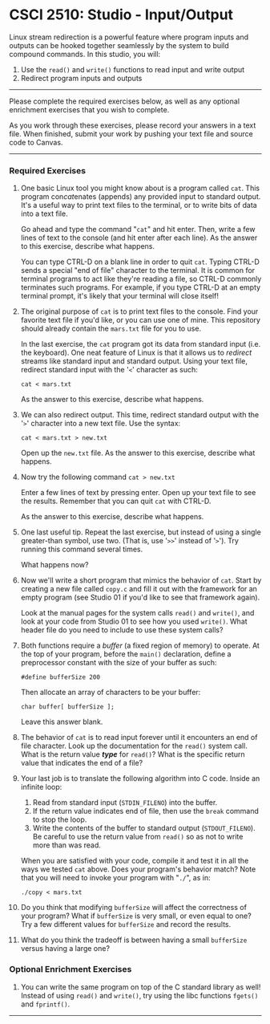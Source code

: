 # CSCI 2510: Studio - Input/Output

Linux stream redirection is a powerful feature where program inputs and
outputs can be hooked together seamlessly by the system to build
compound commands. In this studio, you will:

1.  Use the `read()` and `write()` functions to read input and write
    output
2.  Redirect program inputs and outputs

------------------------------------------------------------------------

Please complete the required exercises below, as well as any optional
enrichment exercises that you wish to complete.

As you work through these exercises, please record your answers in a
text file. When finished, submit your work by pushing your text file and
source code to Canvas. 

------------------------------------------------------------------------

### Required Exercises

1.  One basic Linux tool you might know about is a program called `cat`.
    This program con*cat*enates (appends) any provided input to standard
    output. It\'s a useful way to print text files to the terminal, or
    to write bits of data into a text file.

    Go ahead and type the command \"`cat`\" and hit enter. Then, write a
    few lines of text to the console (and hit enter after each line). As
    the answer to this exercise, describe what happens.

    You can type CTRL-D on a blank line in order to quit `cat`. Typing
    CTRL-D sends a special \"end of file\" character to the terminal. It
    is common for terminal programs to act like they're reading a file,
    so CTRL-D commonly terminates such programs. For example, if you type
    CTRL-D at an empty terminal prompt, it's likely that your terminal will
    close itself!

2.  The original purpose of `cat` is to print text files to the console.
    Find your favorite text file if you\'d like, or you can use one
    of mine. This repository should already contain the `mars.txt` file
    for you to use.

    In the last exercise, the `cat` program got its data from standard
    input (i.e. the keyboard). One neat feature of Linux is that it
    allows us to *redirect* streams like standard input and standard
    output. Using your text file, redirect standard input with the
    \'`<`\' character as such:

    `cat < mars.txt`

    As the answer to this exercise, describe what happens.

3.  We can also redirect output. This time, redirect standard output
    with the \'`>`\' character into a new text file. Use the syntax:

    `cat < mars.txt > new.txt`

    Open up the `new.txt` file. As the answer to this exercise, describe
    what happens.

4.  Now try the following command `cat > new.txt`

    Enter a few lines of text by pressing enter. Open up your text file to see the
    results. Remember that you can quit `cat` with CTRL-D.

    As the answer to this exercise, describe what happens.

5.  One last useful tip. Repeat the last exercise, but instead of using
    a single greater-than symbol, use two. (That is, use \'`>>`\'
    instead of \'`>`\'). Try running this command several times.

    What happens now?

6.  Now we\'ll write a short program that mimics the behavior of `cat`.
    Start by creating a new file called `copy.c` and fill it out with
    the framework for an empty program (see Studio 01 if you\'d like to
    see that framework again).

    Look at the manual pages for the system calls `read()` and
    `write()`, and look at your code from Studio 01 to see how you used
    `write()`. What header file do you need to include to use these
    system calls?

7.  Both functions require a *buffer* (a fixed region of memory) to
    operate. At the top of your program, before the `main()` declaration,
    define a preprocessor constant with the size of your buffer as such:

    `#define bufferSize 200`

    Then allocate an array of characters to be your buffer:

    `char buffer[ bufferSize ];`

    Leave this answer blank.

8.  The behavior of `cat` is to read input forever until it encounters
    an end of file character. Look up the documentation for the `read()`
    system call. What is the return value ***type*** for `read()`? What
    is the specific return value that indicates the end of a file?

9.  Your last job is to translate the following algorithm into C code.
    Inside an infinite loop:

    1.  Read from standard input (`STDIN_FILENO`) into the buffer.
    2.  If the return value indicates end of file, then use the
        `break` command to stop the loop.
    3.  Write the contents of the buffer to standard output
        (`STDOUT_FILENO`). Be careful to use the return value from
        `read()` so as not to write more than was read.

    When you are satisfied with your code, compile it and test it in all
    the ways we tested `cat` above. Does your program\'s behavior match?
    Note that you will need to invoke your program with \"`./`\", as in:

    `./copy < mars.txt`

10. Do you think that modifying `bufferSize` will affect the correctness
    of your program? What if `bufferSize` is very small, or even equal
    to one? Try a few different values for `bufferSize` and record the
    results.

11. What do you think the tradeoff is between having a small
    `bufferSize` versus having a large one?

### Optional Enrichment Exercises

1.  You can write the same program on top of the C standard library as
    well! Instead of using `read()` and `write()`, try using the libc
    functions `fgets()` and `fprintf()`.

------------------------------------------------------------------------
